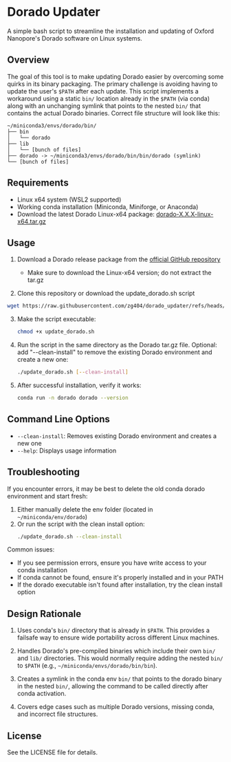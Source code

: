 # Dorado Updater

A simple bash script to streamline the installation and updating of Oxford Nanopore's Dorado software on Linux systems.

## Overview

The goal of this tool is to make updating Dorado easier by overcoming some quirks in its binary packaging. The primary challenge is avoiding having to update the user's `$PATH` after each update. This script implements a workaround using a static `bin/` location already in the `$PATH` (via conda) along with an unchanging symlink that points to the nested `bin/` that contains the actual Dorado binaries.
Correct file structure will look like this:
```
~/miniconda3/envs/dorado/bin/
├── bin
│   └── dorado
├── lib
│   └── [bunch of files]
├── dorado -> ~/miniconda3/envs/dorado/bin/bin/dorado (symlink)
└── [bunch of files]
```
## Requirements

- Linux x64 system (WSL2 supported)
- Working conda installation (Miniconda, Miniforge, or Anaconda)
- Download the latest Dorado Linux-x64 package: [dorado-X.X.X-linux-x64.tar.gz](https://github.com/nanoporetech/dorado?tab=readme-ov-file#installation)

## Usage

1. Download a Dorado release package from the [official GitHub repository](https://github.com/nanoporetech/dorado?tab=readme-ov-file#installation)
   - Make sure to download the Linux-x64 version; do not extract the tar.gz
   
2. Clone this repository or download the update_dorado.sh script
```bash
wget https://raw.githubusercontent.com/zg404/dorado_updater/refs/heads/main/update_dorado.sh
```

3. Make the script executable:
   ```bash
   chmod +x update_dorado.sh
   ```

4. Run the script in the same directory as the Dorado tar.gz file. Optional: add "--clean-install" to remove the existing Dorado environment and create a new one:
   ```bash
   ./update_dorado.sh [--clean-install]
   ```

5. After successful installation, verify it works:
   ```bash
   conda run -n dorado dorado --version
   ```
## Command Line Options

- `--clean-install`: Removes existing Dorado environment and creates a new one
- `--help`: Displays usage information

## Troubleshooting

If you encounter errors, it may be best to delete the old conda dorado environment and start fresh:

1. Either manually delete the env folder (located in `~/miniconda/env/dorado`)
2. Or run the script with the clean install option:
   ```bash
   ./update_dorado.sh --clean-install
   ```

Common issues:
- If you see permission errors, ensure you have write access to your conda installation
- If conda cannot be found, ensure it's properly installed and in your PATH
- If the dorado executable isn't found after installation, try the clean install option

## Design Rationale

1. Uses conda's `bin/` directory that is already in `$PATH`. This provides a failsafe way to ensure wide portability across different Linux machines.

2. Handles Dorado's pre-compiled binaries which include their own `bin/` and `lib/` directories. This would normally require adding the nested `bin/` to `$PATH` (e.g., `~/miniconda/envs/dorado/bin/bin`).

3. Creates a symlink in the conda env `bin/` that points to the dorado binary in the nested `bin/`, allowing the command to be called directly after conda activation.

4. Covers edge cases such as multiple Dorado versions, missing conda, and incorrect file structures.

## License

See the LICENSE file for details.
